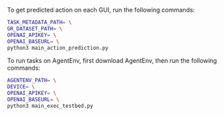 To get predicted action on each GUI, run the following commands:

```bash
TASK_METADATA_PATH= \
GR_DATASET_PATH= \
OPENAI_APIKEY= \
OPENAI_BASEURL= \
python3 main_action_prediction.py
```

To run tasks on AgentEnv, first download AgentEnv, then run the following commands:

```bash
AGENTENV_PATH= \
DEVICE= \
OPENAI_APIKEY= \
OPENAI_BASEURL= \
python3 main_exec_testbed.py
```